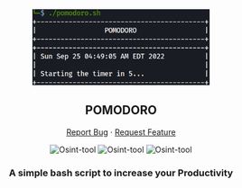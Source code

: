 <div align="center">
  <a href="#">
    <img src="banner.png" alt="Logo" height="135px">
  </a>
  
  <h2 align="center">POMODORO</h2>
  
<p align="center">
    <a
      href="https://github.com/Shirshakhtml/Osint-tool/issues/new?assignees=&labels=bug">Report
      Bug</a>
    ·
    <a href="https://github.com/Shirshakhtml/Osint-tool/issues">Request Feature</a>
  </p>

  <img alt="Osint-tool" src="https://img.shields.io/github/stars/Shirshakhtml/Pomodoro">
  <img alt="Osint-tool" src="https://img.shields.io/github/issues/Shirshakhtml/Pomodoro">
  <img alt="Osint-tool" src="https://img.shields.io/github/languages/code-size/Shirshakhtml/Pomodoro">
  
  <h3 align="center">A simple bash script to increase your Productivity</h3>

